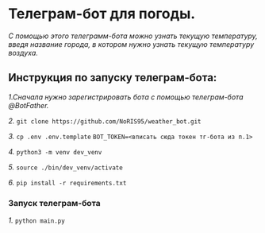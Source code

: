 # Телеграм-бот для погоды.
_С помощью этого телеграмм-бота можно узнать текущую температуру, введя название города, в котором нужно узнать текущую температуру воздуха._
## Инструкция по запуску телеграм-бота: ##
_1.Сначала нужно зарегистрировать бота с помощью телеграм-бота @BotFather._
 
_2._
```git clone https://github.com/NoRIS95/weather_bot.git```
 
_3._
```cp .env .env.template```
```BOT_TOKEN=<вписать сюда токен тг-бота из п.1>```
 
_4._
```python3 -m venv dev_venv```
 
_5._
```source ./bin/dev_venv/activate```
 
_6._
```pip install -r requirements.txt```
 
### Запуск телеграм-бота ###
_1._
```python main.py```
